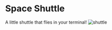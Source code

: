 # Space Shuttle
A little shuttle that flies in your terminal!
![shuttle](https://i.seba.gq/shuttle.gif)
